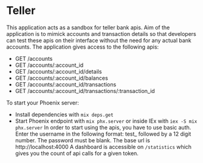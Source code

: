 # Teller

This application acts as a sandbox for teller bank apis. Aim of the application is to mimick accounts and transaction details
so that developers can test these apis on their interface without the need for any actual bank accounts.
The application gives access to the following apis:
  * GET /accounts
  * GET /accounts/:account_id
  * GET /accounts/:account_id/details
  * GET /accounts/:account_id/balances
  * GET /accounts/:account_id/transactions
  * GET /accounts/:account_id/transactions/:transaction_id

To start your Phoenix server:

  * Install dependencies with `mix deps.get`
  * Start Phoenix endpoint with `mix phx.server` or inside IEx with `iex -S mix phx.server`
In order to start using the apis, you have to use basic auth. Enter the username in the following format:
test_ followed by a 12 digit number. The password must be blank.
The base url is http://localhost:4000
A dashboard is accessible on `/statistics` which gives you the count of api calls for a given token.